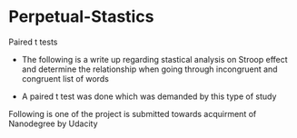 # Perpetual-Stastics
Paired t tests

* The following is a write up regarding stastical analysis on Stroop effect and determine the relationship when going through incongruent and congruent list of words

* A paired t test was done which was demanded by this type of study

Following is one of the project is submitted towards acquirment of Nanodegree by Udacity 

